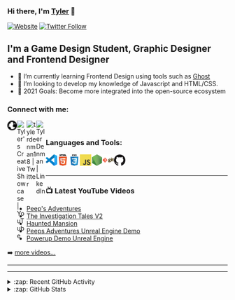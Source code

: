 ### Hi there, I'm [Tyler][website] 👋 

[![Website](https://img.shields.io/website?label=TylerDev.me&style=for-the-badge&url=https%3A%2F%2Ftylerdev.me)](https://tylerdev.me)
[![Twitter Follow](https://img.shields.io/twitter/follow/tylerdenman18?color=1DA1F2&logo=twitter&style=for-the-badge)](https://twitter.com/intent/follow?original_referer=https%3A%2F%2Fgithub.com%2Ftylerguy&screen_name=tylerdenman18)

## I'm a Game Design Student, Graphic Designer and Frontend Designer

- 🌱 I’m currently learning Frontend Design using tools such as [Ghost](https://github.com/TryGhost/Ghost)
- 👯 I’m looking to develop my knowledge of Javascript and HTML/CSS.
- 🥅 2021 Goals: Become more integrated into the open-source ecosystem

### Connect with me:

[<img align="left" alt="TylerDev.me" width="22px" src="https://raw.githubusercontent.com/iconic/open-iconic/master/svg/globe.svg" />][website]
[<img align="left" alt="Tyler's Creative Showcase | YouTube" width="22px" src="https://cdn.jsdelivr.net/npm/simple-icons@v3/icons/youtube.svg" />][youtube]
[<img align="left" alt="tylerdenman18 | Twitter" width="22px" src="https://cdn.jsdelivr.net/npm/simple-icons@v3/icons/twitter.svg" />][twitter]
[<img align="left" alt="Tyler Denman | LinkedIn" width="22px" src="https://cdn.jsdelivr.net/npm/simple-icons@v3/icons/linkedin.svg" />][linkedin]

<br />

### Languages and Tools:

<img align="left" alt="Visual Studio Code" width="26px" src="https://raw.githubusercontent.com/github/explore/80688e429a7d4ef2fca1e82350fe8e3517d3494d/topics/visual-studio-code/visual-studio-code.png" />
<img align="left" alt="HTML5" width="26px" src="https://raw.githubusercontent.com/github/explore/80688e429a7d4ef2fca1e82350fe8e3517d3494d/topics/html/html.png" />
<img align="left" alt="CSS3" width="26px" src="https://raw.githubusercontent.com/github/explore/80688e429a7d4ef2fca1e82350fe8e3517d3494d/topics/css/css.png" />
<img align="left" alt="JavaScript" width="26px" src="https://raw.githubusercontent.com/github/explore/80688e429a7d4ef2fca1e82350fe8e3517d3494d/topics/javascript/javascript.png" />
<img align="left" alt="Node.js" width="26px" src="https://raw.githubusercontent.com/github/explore/80688e429a7d4ef2fca1e82350fe8e3517d3494d/topics/nodejs/nodejs.png" />
<img align="left" alt="Git" width="26px" src="https://raw.githubusercontent.com/github/explore/80688e429a7d4ef2fca1e82350fe8e3517d3494d/topics/git/git.png" />
<img align="left" alt="GitHub" width="26px" src="https://raw.githubusercontent.com/github/explore/78df643247d429f6cc873026c0622819ad797942/topics/github/github.png" />

<br />
<br />

---

### 📺 Latest YouTube Videos

<!-- YOUTUBE:START -->
- [Peep&#39;s Adventures](https://www.youtube.com/watch?v=RLAXrXgZ59k)
- [The Investigation Tales V2](https://www.youtube.com/watch?v=S04V-1MIgac)
- [Haunted Mansion](https://www.youtube.com/watch?v=PHbdETu_a_0)
- [Peeps Adventures Unreal Engine Demo](https://www.youtube.com/watch?v=wqmdWa10sng)
- [Powerup Demo Unreal Engine](https://www.youtube.com/watch?v=5Qd4DFrrKEc)
<!-- YOUTUBE:END -->

➡️ [more videos...](https://www.youtube.com/channel/UCa-jxtlaLU6Jb21kDy2nhxw)

---

---

<details>
  <summary>:zap: Recent GitHub Activity</summary>
  
<!--START_SECTION:activity-->
1. 🎉 Merged PR [#55](https://github.com/TylerDev-me/Discord-Music-Bot/pull/55) in [TylerDev-me/Discord-Music-Bot](https://github.com/TylerDev-me/Discord-Music-Bot)
2. 🎉 Merged PR [#56](https://github.com/TylerDev-me/Discord-Music-Bot/pull/56) in [TylerDev-me/Discord-Music-Bot](https://github.com/TylerDev-me/Discord-Music-Bot)
3. ❗️ Closed issue [#50](https://github.com/TylerDev-me/Discord-Music-Bot/issues/50) in [TylerDev-me/Discord-Music-Bot](https://github.com/TylerDev-me/Discord-Music-Bot)
4. 🎉 Merged PR [#49](https://github.com/TylerDev-me/Discord-Music-Bot/pull/49) in [TylerDev-me/Discord-Music-Bot](https://github.com/TylerDev-me/Discord-Music-Bot)
5. 🗣 Commented on [#49](https://github.com/TylerDev-me/Discord-Music-Bot/issues/49) in [TylerDev-me/Discord-Music-Bot](https://github.com/TylerDev-me/Discord-Music-Bot)
<!--END_SECTION:activity-->

</details>

<details>
  <summary>:zap: GitHub Stats</summary>

  [![Anurag's GitHub stats](https://github-readme-stats.vercel.app/api?username=tylerguy&show_icons=true&theme=radical)](https://github.com/anuraghazra/github-readme-stats)
  
</details>

[website]: https://tylerdev.me
[twitter]: https://twitter.com/tylerdenman17
[youtube]: https://www.youtube.com/channel/UCa-jxtlaLU6Jb21kDy2nhxw
[linkedin]: https://linkedin.com/in/tyler-denman-23b412198/
